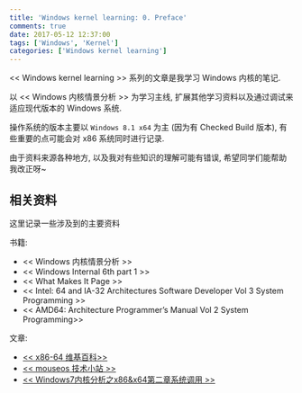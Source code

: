 ```yaml
---
title: 'Windows kernel learning: 0. Preface'
comments: true
date: 2017-05-12 12:37:00
tags: ['Windows', 'Kernel']
categories: ['Windows kernel learning']
---
```


<< Windows kernel learning >> 系列的文章是我学习 Windows 内核的笔记.

以 << Windows 内核情景分析 >> 为学习主线, 扩展其他学习资料以及通过调试来适应现代版本的 Windows 系统.

操作系统的版本主要以 `Windows 8.1 x64` 为主 (因为有 Checked Build 版本), 有些重要的点可能会对 x86 系统同时进行记录.

由于资料来源各种地方, 以及我对有些知识的理解可能有错误, 希望同学们能帮助我改正呀~

## 相关资料

这里记录一些涉及到的主要资料

书籍:

* << Windows 内核情景分析 >>
* << Windows Internal 6th part 1 >>
* << What Makes It Page >>
* << Intel: 64 and IA-32 Architectures Software Developer Vol 3 System Programming >>
* << AMD64: Architecture Programmer’s Manual Vol 2 System Programming>>

文章:

* [<< x86-64 维基百科>>](https://zh.wikipedia.org/wiki/X86-64)
* [<< mouseos 技术小站 >>](http://www.mouseos.com/)
* [<< Windows7内核分析之x86&x64第二章系统调用 >>](http://bbs.pediy.com/thread-216995.htm)
